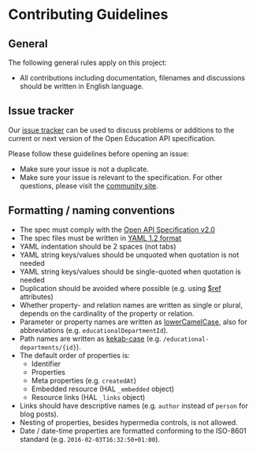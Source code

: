# Contributing Guidelines

## General

The following general rules apply on this project:

* All contributions including documentation, filenames and discussions should be written in English language.

## Issue tracker

Our [issue tracker](https://github.com/open-education-api/specification/issues) can be used to discuss problems or additions to the current or next version of the Open Education API specification.

Please follow these guidelines before opening an issue:

* Make sure your issue is not a duplicate.
* Make sure your issue is relevant to the specification. For other questions, please visit the [community site](https://plus.google.com/communities/106455663981908394819).

## Formatting / naming conventions

* The spec must comply with the [Open API Specification v2.0](https://github.com/OAI/OpenAPI-Specification/blob/master/versions/2.0.md)
* The spec files must be written in [YAML 1.2 format](http://www.yaml.org/spec/1.2/spec.html)
* YAML indentation should be 2 spaces (not tabs)
* YAML string keys/values should be unquoted when quotation is not needed
* YAML string keys/values should be single-quoted when quotation is needed
* Duplication should be avoided where possible (e.g. using [$ref](http://json-schema.org/latest/json-schema-core.html#rfc.section.7) attributes)
* Whether property- and relation names are written as single or plural, depends on the cardinality of the property or relation.
* Parameter or property names are written as [lowerCamelCase](https://nl.wikipedia.org/wiki/CamelCase), also for abbreviations (e.g. `educationalDepartmentId`).
* Path names are written as [kekab-case](https://en.wikipedia.org/wiki/Kebab_case) (e.g. `/educational-departments/{id}`).
* The default order of properties is:
  * Identifier
  * Properties
  * Meta properties (e.g. `createdAt`)
  * Embedded resource (HAL `_embedded` object)
  * Resource links (HAL `_links` object)
* Links should have descriptive names (e.g. `author` instead of `person` for blog posts).
* Nesting of properties, besides hypermedia controls, is not allowed.
* Date / date-time properties are formatted conforming to the ISO-8601 standard (e.g. `2016-02-03T16:32:50+01:00`).
